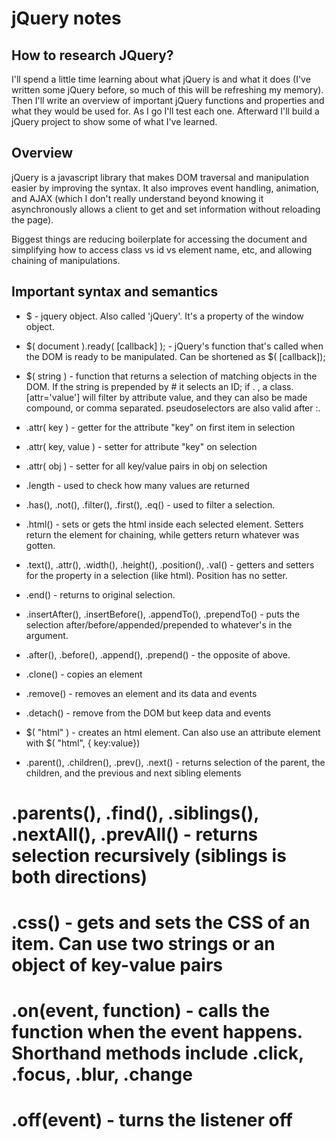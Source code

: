 # jQuery notes

## How to research JQuery?

I'll spend a little time learning about what jQuery is and what it does (I've written some jQuery before, so much of this will be refreshing my memory). Then I'll write an overview of important jQuery functions and properties and what they would be used for. As I go I'll test each one. Afterward I'll build a jQuery project to show some of what I've learned.

## Overview

jQuery is a javascript library that makes DOM traversal and manipulation easier by improving the syntax. It also improves event handling, animation, and AJAX (which I don't really understand beyond knowing it asynchronously allows a client to get and set information without reloading the page).

Biggest things are reducing boilerplate for accessing the document and simplifying how to access class vs id vs element name, etc, and allowing chaining of manipulations.

## Important syntax and semantics

* $ - jquery object. Also called 'jQuery'. It's a property of the window object.

* $( document ).ready( [callback] ); - jQuery's function that's called when the DOM is ready to be manipulated. Can be shortened as $( [callback]);

* $( string ) - function that returns a selection of matching objects in the DOM. If the string is prepended by # it selects an ID; if . , a class. [attr='value'] will filter by attribute value, and they can also be made compound, or comma separated. pseudoselectors are also valid after :.

* .attr( key ) - getter for the attribute "key" on first item in selection

* .attr( key, value ) - setter for attribute "key" on selection

* .attr( obj ) - setter for all key/value pairs in obj on selection

* .length - used to check how many values are returned

* .has(), .not(), .filter(), .first(), .eq() - used to filter a selection.

* .html() - sets or gets the html inside each selected element. Setters return the element for chaining, while getters return whatever was gotten.

* .text(), .attr(), .width(), .height(), .position(), .val() - getters and setters for the property in a selection (like html). Position has no setter.

* .end() - returns to original selection.

* .insertAfter(), .insertBefore(), .appendTo(), .prependTo() - puts the selection after/before/appended/prepended to whatever's in the argument.

* .after(), .before(), .append(), .prepend() - the opposite of above.

* .clone() - copies an element 

* .remove() - removes an element and its data and events

* .detach() - remove from the DOM but keep data and events

* $( "html" ) - creates an html element. Can also use an attribute element with $( "html", { key:value})

* .parent(), .children(), .prev(), .next() - returns selection of the parent, the children, and the previous and next sibling elements

# .parents(), .find(), .siblings(), .nextAll(), .prevAll() - returns selection recursively (siblings is both directions)

# .css() - gets and sets the CSS of an item. Can use two strings or an object of key-value pairs

# .on(event, function) - calls the function when the event happens. Shorthand methods include .click, .focus, .blur, .change

# .off(event) - turns the listener off

